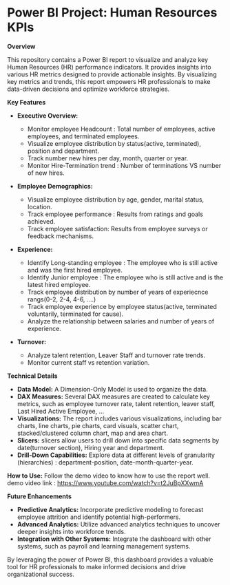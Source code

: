 # Power BI Project: Human Resources KPIs

**Overview**

This repository contains a Power BI report to visualize and analyze key Human Resources (HR) performance indicators. It provides insights into various HR metrics designed to provide actionable insights. By visualizing key metrics and trends, this report empowers HR professionals to make data-driven decisions and optimize workforce strategies.

**Key Features**

* **Executive Overview:**

  - Monitor employee Headcount : Total number of employees, active employees, and terminated employees.
  - Visualize employee distribution by status(active, terminated), position and department.
  - Track number new hires per day, month, quarter or year.
  - Monitor Hire-Termination trend : Number of terminations VS number of new hires.

* **Employee Demographics:**

  - Visualize employee distribution by age, gender, marital status, location.
  - Track employee performance : Results from ratings and goals achieved.
  - Track employee satisfaction: Results from employee surveys or feedback mechanisms.

* **Experience:**

  - Identify Long-standing employee :  The employee who is still active and was the first hired employee.
  - Identify Junior employee : The employee who is still active and  is the latest hired employee.
  - Track employee distribution by number of years of experiecnce rangs(0-2, 2-4, 4-6, ....) 
  - Track employee experience by employee status(active, terminated voluntarily, terminated for cause).
  - Analyze the relationship between salaries and number of years of experience.

* **Turnover:**

  - Analyze talent retention, Leaver Staff and  turnover rate trends.
  - Monitor current staff vs retention variation.


**Technical Details**

* **Data Model:** A Dimension-Only Model is used to organize the data.
* **DAX Measures:** Several DAX measures are created to calculate key metrics, such as employee turnover rate, talent retention, leaver staff, Last Hired Active Employee, ...
* **Visualizations:** The report includes various visualizations, including bar charts, line charts, pie charts, card visuals, scatter chart, stacked/clustered column chart, map and area chart.
* **Slicers:**  slicers allow users to drill down into specific data segments by date(turnover section), Hiring year and department.
* **Drill-Down Capabilities:** Explore data at different levels of granularity (hierarchies) : department-position, date-month-quarter-year.

 **How to Use:**
 Follow the demo video to know how to use the report well.
 demo video link : https://www.youtube.com/watch?v=t2JuBpXXwmA
 

**Future Enhancements**

* **Predictive Analytics:** Incorporate predictive modeling to forecast employee attrition and identify potential high-performers.
* **Advanced Analytics:** Utilize advanced analytics techniques to uncover deeper insights into workforce trends.
* **Integration with Other Systems:** Integrate the dashboard with other systems, such as payroll and learning management systems.

By leveraging the power of Power BI, this dashboard provides a valuable tool for HR professionals to make informed decisions and drive organizational success.
